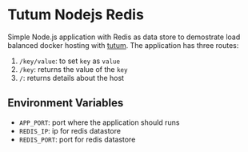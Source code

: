 Tutum Nodejs Redis
===

Simple Node.js application with Redis as data store to demostrate load balanced docker hosting with [tutum](https://www.tutum.co/). The application has three routes:

1. `/key/value`: to set `key` as `value`
2. `/key`: returns the value of the `key`
3. `/`: returns details about the host

Environment Variables
---

* `APP_PORT`: port where the application should runs
* `REDIS_IP`: ip for redis datastore
* `REDIS_PORT`: port for redis datastore